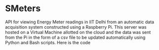 # SMeters
API for viewing Energy Meter readings in IIT Delhi from an automatic data acquisition system constructed using a Raspberry Pi.
This server was hosted on a Virtual Machine allotted on the cloud and the data was sent from the Pi in the form of a csv file to be updated automatically using Python and Bash scripts.
Here is the code
